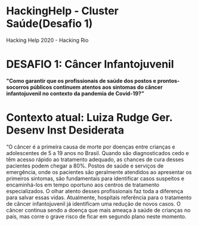 # HackingHelp - Cluster Saúde(Desafio 1)
Hacking Help 2020 - Hacking Rio

# DESAFIO 1: Câncer Infantojuvenil 

**"Como garantir que os profissionais de saúde dos postos e prontos-socorros públicos continuem atentos aos sintomas do câncer infantojuvenil no contexto da pandemia de Covid-19?”**

# Contexto atual:  **Luiza Rudge Ger. Desenv Inst Desiderata**
 “O câncer é a primeira causa de morte por doenças entre crianças e adolescentes de 5 a 19 anos no Brasil. Quando são diagnosticados cedo e têm acesso rápido ao tratamento adequado, as chances de cura desses pacientes podem chegar a 80%. Postos de saúde e serviços de emergência, onde os pacientes são geralmente atendidos ao apresentar os primeiros sintomas, são fundamentais para identificar casos suspeitos e encaminhá-los em tempo oportuno aos centros de tratamento especializados. O olhar atento desses profissionais faz toda a diferença para salvar essas vidas. Atualmente, hospitais referência para o tratamento de câncer infantojuvenil já identificam uma redução de novos casos. O câncer continua sendo a doença que mais ameaça à saúde de crianças no país, mas corre o grave risco de ficar em segundo plano neste momento.
